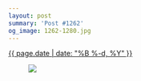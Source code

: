 ```yaml
---
layout: post
summary: 'Post #1262'
og_image: 1262-1280.jpg
---
```


<p>
 <time>
  <a href="/1262">
   {{ page.date | date: "%B %-d, %Y" }}
  </a>
 </time>
 <a href="/1262">
  <figure data-taken="1/7/2021">
   <img sizes="(min-width: 700px) 50vw, calc(100vw - 2rem)" src="{{ site.assets_url }}/1262-640.jpg" srcset="{{ site.assets_url }}/1262-320.jpg 320w, {{ site.assets_url }}/1262-640.jpg 640w, {{ site.assets_url }}/1262-960.jpg 960w, {{ site.assets_url }}/1262-1280.jpg 1280w"/>
  </figure>
 </a>
</p>
